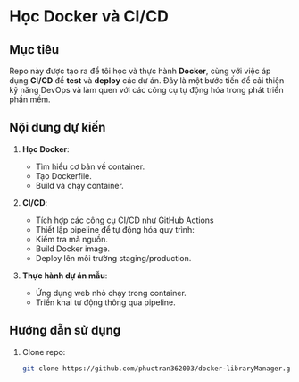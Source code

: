 # Học Docker và CI/CD

## Mục tiêu
Repo này được tạo ra để tôi học và thực hành **Docker**, cùng với việc áp dụng **CI/CD** để **test** và **deploy** các dự án. Đây là một bước tiến để cải thiện kỹ năng DevOps và làm quen với các công cụ tự động hóa trong phát triển phần mềm.

## Nội dung dự kiến
1. **Học Docker**: 
   - Tìm hiểu cơ bản về container.
   - Tạo Dockerfile.
   - Build và chạy container.

2. **CI/CD**:
   - Tích hợp các công cụ CI/CD như GitHub Actions
   - Thiết lập pipeline để tự động hóa quy trình:
   - Kiểm tra mã nguồn.
   - Build Docker image.
   - Deploy lên môi trường staging/production.

3. **Thực hành dự án mẫu**:
   - Ứng dụng web nhỏ chạy trong container.
   - Triển khai tự động thông qua pipeline.

## Hướng dẫn sử dụng
1. Clone repo:
   ```bash
   git clone https://github.com/phuctran362003/docker-libraryManager.git   
